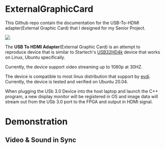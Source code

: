 # ExternalGraphicCard


This Github repo contain the documentation for the USB-To-HDMI adapter(External Graphic Card) that I designed for my Senior Project.

![](./ImageForDocumentation/TopViewOfAssembledVersion.jpg)


The __USB To HDMI Adapter__(External Graphic Card) is an attempt to reproduce device that is similar to Startech's [USB32HD4k](https://www.startech.com/en-us/display-video-adapters/usb32hd4k) device that works on Linux, Ubuntu specifically. 

Currently, the device support video streaming up to 1080p at 30HZ. 

The device is compatible to most linux distribution that support by [evdi](https://github.com/DisplayLink/evdi). Currently, the device is tested and verified on Ubuntu 20.04.


When plugging the USb 3.0 Device into the host laptop and launch the C++ program, a new display monitor will be registered in OS and image data will stream out from the USb 3.0 port to the FPGA and output in HDMI signal.



# Demonstration

## Video & Sound in Sync


